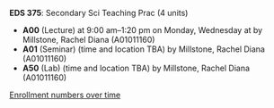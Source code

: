 **EDS 375**: Secondary Sci Teaching Prac (4 units)

- **A00** (Lecture) at 9:00 am–1:20 pm on Monday, Wednesday at   by Millstone, Rachel Diana (A01011160)
- **A01** (Seminar) (time and location TBA) by Millstone, Rachel Diana (A01011160)
- **A50** (Lab) (time and location TBA) by Millstone, Rachel Diana (A01011160)

[Enrollment numbers over time](./EDS375.tsv)
